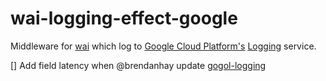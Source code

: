 # wai-logging-effect-google

Middleware for [wai](https://www.stackage.org/lts-7.4/package/wai-3.2.1.1) which log to 
[Google Cloud Platform's](https://cloud.google.com/) [Logging](https://cloud.google.com/logging/docs/) service.


[] Add field latency when @brendanhay update [gogol-logging](https://github.com/brendanhay/gogol)

